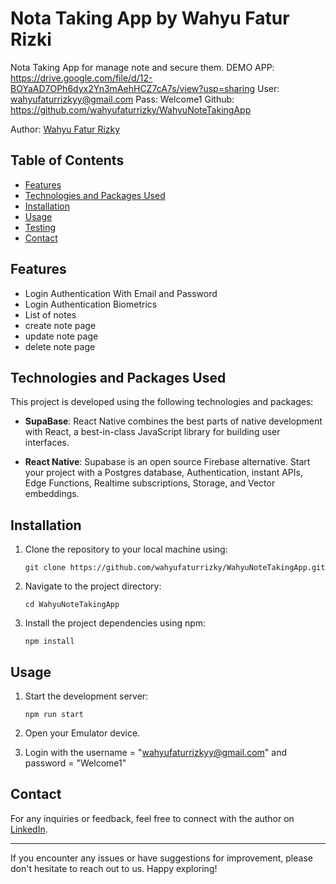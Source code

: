 # Nota Taking App by Wahyu Fatur Rizki

Nota Taking App for manage note and secure them.
DEMO APP: https://drive.google.com/file/d/12-BOYaAD7OPh6dyx2Yn3mAehHCZ7cA7s/view?usp=sharing
User: wahyufaturrizkyy@gmail.com
Pass: Welcome1
Github: https://github.com/wahyufaturrizky/WahyuNoteTakingApp

Author: [Wahyu Fatur Rizky](https://www.linkedin.com/in/wahyu-fatur-rizky)

## Table of Contents

- [Features](#features)
- [Technologies and Packages Used](#technologies-and-packages-used)
- [Installation](#installation)
- [Usage](#usage)
- [Testing](#testing)
- [Contact](#contact)

## Features

- Login Authentication With Email and Password
- Login Authentication Biometrics
- List of notes
- create note page
- update note page
- delete note page

## Technologies and Packages Used

This project is developed using the following technologies and packages:

- **SupaBase**: React Native combines the best parts of native development with React, a best-in-class JavaScript library for building user interfaces.

- **React Native**: Supabase is an open source Firebase alternative.
  Start your project with a Postgres database, Authentication, instant APIs, Edge Functions, Realtime subscriptions, Storage, and Vector embeddings.

## Installation

1. Clone the repository to your local machine using:

   ```
   git clone https://github.com/wahyufaturrizky/WahyuNoteTakingApp.git
   ```

2. Navigate to the project directory:

   ```
   cd WahyuNoteTakingApp
   ```

3. Install the project dependencies using npm:

   ```
   npm install
   ```

## Usage

1. Start the development server:

   ```
   npm run start
   ```

2. Open your Emulator device.

3. Login with the username = "wahyufaturrizkyy@gmail.com" and password = "Welcome1"

## Contact

For any inquiries or feedback, feel free to connect with the author on [LinkedIn](https://www.linkedin.com/in/wahyu-fatur-rizky).

---

If you encounter any issues or have suggestions for improvement, please don't hesitate to reach out to us. Happy exploring!
